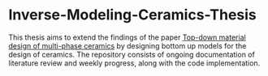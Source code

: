 # Inverse-Modeling-Ceramics-Thesis

This thesis aims to extend the findings of the paper [Top-down material design of multi-phase ceramics](https://docs.gitlab.com/ee/gitlab-basics/add-file.html#add-a-file-using-the-command-line) by designing bottom up models for the design of ceramics. The repository consists of ongoing documentation of literature review and weekly progress, along with the code implementation.
